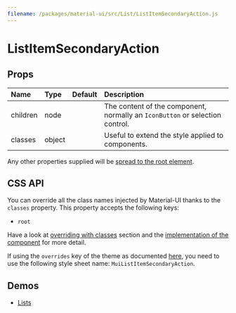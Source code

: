 ```yaml
---
filename: /packages/material-ui/src/List/ListItemSecondaryAction.js
---
```


<!--- This documentation is automatically generated, do not try to edit it. -->

# ListItemSecondaryAction



## Props

| Name | Type | Default | Description |
|:-----|:-----|:--------|:------------|
| <span class="prop-name">children</span> | <span class="prop-type">node |  | The content of the component, normally an `IconButton` or selection control. |
| <span class="prop-name">classes</span> | <span class="prop-type">object |  | Useful to extend the style applied to components. |

Any other properties supplied will be [spread to the root element](/guides/api#spread).

## CSS API

You can override all the class names injected by Material-UI thanks to the `classes` property.
This property accepts the following keys:
- `root`

Have a look at [overriding with classes](/customization/overrides#overriding-with-classes) section
and the [implementation of the component](https://github.com/mui-org/material-ui/tree/v1-beta/packages/material-ui/src/List/ListItemSecondaryAction.js)
for more detail.

If using the `overrides` key of the theme as documented
[here](/customization/themes#customizing-all-instances-of-a-component-type),
you need to use the following style sheet name: `MuiListItemSecondaryAction`.

## Demos

- [Lists](/demos/lists)

